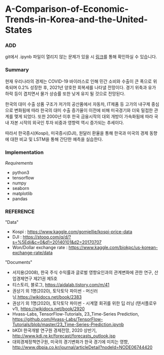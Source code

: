# A-Comparison-of-Economic-Trends-in-Korea-and-the-United-States

### ADD
git에서 .ipynb 파일이 열리지 않는 문제가 있을 시 [링크](https://nbviewer.jupyter.org/github/HYS1753/A-Comparison-of-Economic-Trends-in-Korea-and-the-United-States/blob/main/A%20Comparison%20of%20Economic%20Trends%20in%20Korea%20and%20the%20United%20States.ipynb)를 통해 확인하실 수 있습니다.

### Summary
현재 우리나라의 경제는 COVID-19 바이러스로 인해 민간 소비와 수출이 큰 폭으로 위축되며 0.2% 성장한 후,
2021년 양호한 회복세를 나타낼 전망이다. 경기 위축과 유가 하락 등이 겹치면서 물가 상승률 또한 낮게
유지 될 것으로 전망된다.

한국의 대미 수출 상품 구조가 저가의 공산품에서 자동차, IT제품 등 고가의 내구제 중심으로
변화됨에 따라 한국의 대미 수출 증가율이 이전에 비해 미국경기와 더욱 밀접한 관계를 맺게 되었다.
또한 2000년 이후 한국 금융시작의 대외 개방이 가속화됨에 따라 국내 자본 시작의 외국인 투자
비중과 영향력 역시 증가되는 추세이다.

따라서 한국증시(Kospi), 미국증시(DJI), 원달러 환율을 통해 한국과 미국의 경제 동향에 대한 비교 및 LSTM을 통해 간단한 예측을 실습한다.


### Implementation
*Requirements*
- python3
- tensorflow
- numpy
- seaborn
- matplotlib
- pandas

### REFERENCE
"Data"
- Kospi : https://www.kaggle.com/gomjellie/kospi-price-data
- DJI : https://stooq.com/q/d/?s=%5Edji&c=0&d1=20140101&d2=20170707
- Won/Dollar exchange rate : https://www.kaggle.com/biokpc/us-korean-exchange-rate/data

"Documents"
- 서지용(2008), 한국 주식 수익률과 글로벌 영향요인과의 관계변화에 관한 연구, 산업경제연구 제21권 제5호
- 티스토리, 블로그, https://aidalab.tistory.com/m/41
- 권상기 외 1명(2020), 토닥토닥 파이썬 - 머신러닝,https://wikidocs.net/book/2383
- 권상기 외 1명(2020), 토닥토닥 파이썬 - 시계열 회귀를 위한 딥 러닝 (텐서플로우 v1), https://wikidocs.net/book/2920
- Hvass-Labs, TensorFlow-Tutorials, 23_Time-Series Prediction, https://github.com/Hvass-Labs/TensorFlow-Tutorials/blob/master/23_Time-Series-Prediction.ipynb
- bKDI 한국개발 연구원 경제전망, 2020 상반기, http://www.kdi.re.kr/forecast/forecasts_outlook.jsp
- 대외경제정책연구원, 미국의 경기변화가 한국 경기에 미치는 영향, http://www.dbpia.co.kr/journal/articleDetail?nodeId=NODE06744420

